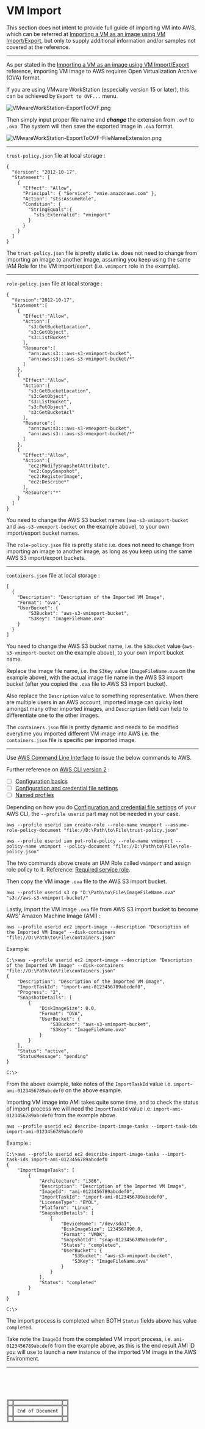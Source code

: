 # VM Import



This section does not intent to provide full guide of importing VM into AWS, which can be referred at [Importing a VM as an image using VM Import/Export](https://docs.aws.amazon.com/vm-import/latest/userguide/vmimport-image-import.html), but only to supply additional information and/or samples not covered at the reference.



***

As per stated in the [Importing a VM as an image using VM Import/Export](https://docs.aws.amazon.com/vm-import/latest/userguide/vmimport-image-import.html) reference, importing VM image to AWS requires Open Virtualization Archive (OVA) format.

If you are using VMware WorkStation (especially version 15 or later), this can be achieved by `Export to OVF...` menu.

![VMwareWorkStation-ExportToOVF.png](VMwareWorkStation-ExportToOVF.png)

Then simply input proper file name and ***change*** the extension from `.ovf` to `.ova`. The system will then save the exported image in `.ova` format.

![VMwareWorkStation-ExportToOVF-FileNameExtension.png](VMwareWorkStation-ExportToOVF-FileNameExtension.png)



***

`trust-policy.json` file at local storage :

```
{
  "Version": "2012-10-17",
  "Statement": [
    {
      "Effect": "Allow",
      "Principal": { "Service": "vmie.amazonaws.com" },
      "Action": "sts:AssumeRole",
      "Condition": {
        "StringEquals":{
          "sts:Externalid": "vmimport"
        }
      }
    }
  ]
}
```

The `trust-policy.json` file is pretty static i.e. does not need to change from importing an image to another image, assuming you keep using the same IAM Role for the VM import/export (i.e. `vmimport` role in the example).



***

`role-policy.json` file at local storage :

```
{
  "Version":"2012-10-17",
  "Statement":[
    {
      "Effect":"Allow",
      "Action":[
        "s3:GetBucketLocation",
        "s3:GetObject",
        "s3:ListBucket" 
      ],
      "Resource":[
        "arn:aws:s3:::aws-s3-vmimport-bucket",
        "arn:aws:s3:::aws-s3-vmimport-bucket/*"
      ]
    },
    {
      "Effect":"Allow",
      "Action":[
        "s3:GetBucketLocation",
        "s3:GetObject",
        "s3:ListBucket",
        "s3:PutObject",
        "s3:GetBucketAcl"
      ],
      "Resource":[
        "arn:aws:s3:::aws-s3-vmexport-bucket",
        "arn:aws:s3:::aws-s3-vmexport-bucket/*"
      ]
    },
    {
      "Effect":"Allow",
      "Action":[
        "ec2:ModifySnapshotAttribute",
        "ec2:CopySnapshot",
        "ec2:RegisterImage",
        "ec2:Describe*"
      ],
      "Resource":"*"
    }
  ]
}
```

You need to change the AWS S3 bucket names (`aws-s3-vmimport-bucket` and `aws-s3-vmexport-bucket` on the example above), to your own import/export bucket names.

The `role-policy.json` file is pretty static i.e. does not need to change from importing an image to another image, as long as you keep using the same AWS S3 import/export buckets.



***

`containers.json` file at local storage :

```
[
  {
    "Description": "Description of the Imported VM Image",
    "Format": "ova",
    "UserBucket": {
        "S3Bucket": "aws-s3-vmimport-bucket",
        "S3Key": "ImageFileName.ova"
    }
  }
]
```

You need to change the AWS S3 bucket name, i.e. the `S3Bucket` value (`aws-s3-vmimport-bucket` on the example above), to your own import bucket name.

Replace the image file name, i.e. the `S3Key` value (`ImageFileName.ova` on the example above), with the actual image file name in the AWS S3 import bucket (after you copied the `.ova` file to AWS S3 import bucket).

Also replace the `Description` value to something representative. When there are multiple users in an AWS account, imported image can quicky lost amongst many other imported images, and `Description` field can help to differentiate one to the other images.

The `containers.json` file is pretty dynamic and needs to be modified everytime you imported different VM image into AWS i.e. the `containers.json` file is specific per imported image.



***

Use [AWS Command Line Interface](https://aws.amazon.com/cli/) to issue the below commands to AWS.

Further reference on [AWS CLI version 2](https://docs.aws.amazon.com/cli/latest/userguide/install-cliv2.html) :
- [ ] [Configuration basics](https://docs.aws.amazon.com/cli/latest/userguide/cli-configure-quickstart.html)
- [ ] [Configuration and credential file settings](https://docs.aws.amazon.com/cli/latest/userguide/cli-configure-files.html)
- [ ] [Named profiles](https://docs.aws.amazon.com/cli/latest/userguide/cli-configure-profiles.html)

Depending on how you do [Configuration and credential file settings](https://docs.aws.amazon.com/cli/latest/userguide/cli-configure-files.html) of your AWS CLI, the `--profile userid` part may not be needed in your case.

`aws --profile userid iam create-role --role-name vmimport --assume-role-policy-document "file://D:\Path\to\File\trust-policy.json"`

`aws --profile userid iam put-role-policy --role-name vmimport --policy-name vmimport --policy-document "file://D:\Path\to\File\role-policy.json"`

The two commands above create an IAM Role called `vmimport` and assign role policy to it. Reference: [Required service role](https://docs.aws.amazon.com/vm-import/latest/userguide/vmie_prereqs.html#vmimport-role).



Then copy the VM image `.ova` file to the AWS S3 import bucket.

`aws --profile userid s3 cp "D:\Path\to\File\ImageFileName.ova" "s3://aws-s3-vmimport-bucket/"`



Lastly, import the VM image `.ova` file from AWS S3 import bucket to become AWS' Amazon Machine Image (AMI) :

`aws --profile userid ec2 import-image --description "Description of the Imported VM Image" --disk-containers "file://D:\Path\to\File\containers.json"`

Example:

```
C:\>aws --profile userid ec2 import-image --description "Description of the Imported VM Image" --disk-containers "file://D:\Path\to\File\containers.json"
{
    "Description": "Description of the Imported VM Image",
    "ImportTaskId": "import-ami-0123456789abcdef0",
    "Progress": "2",
    "SnapshotDetails": [
        {
            "DiskImageSize": 0.0,
            "Format": "OVA",
            "UserBucket": {
                "S3Bucket": "aws-s3-vmimport-bucket",
                "S3Key": "ImageFileName.ova"
            }
        }
    ],
    "Status": "active",
    "StatusMessage": "pending"
}

C:\>
```

From the above example, take notes of the `ImportTaskId` value i.e. `import-ami-0123456789abcdef0` on the above example.

Importing VM image into AMI takes quite some time, and to check the status of import process we will need the `ImportTaskId` value i.e. `import-ami-0123456789abcdef0` from the example above.

`aws --profile userid ec2 describe-import-image-tasks --import-task-ids import-ami-0123456789abcdef0`

Example :

```
C:\>aws --profile userid ec2 describe-import-image-tasks --import-task-ids import-ami-0123456789abcdef0
{
    "ImportImageTasks": [
        {
            "Architecture": "i386",
            "Description": "Description of the Imported VM Image",
            "ImageId": "ami-0123456789abcdef0",
            "ImportTaskId": "import-ami-0123456789abcdef0",
            "LicenseType": "BYOL",
            "Platform": "Linux",
            "SnapshotDetails": [
                {
                    "DeviceName": "/dev/sda1",
                    "DiskImageSize": 1234567890.0,
                    "Format": "VMDK",
                    "SnapshotId": "snap-0123456789abcdef0",
                    "Status": "completed",
                    "UserBucket": {
                        "S3Bucket": "aws-s3-vmimport-bucket",
                        "S3Key": "ImageFileName.ova"
                    }
                }
            ],
            "Status": "completed"
        }
    ]
}

C:\>
```

The import process is completed when BOTH `Status` fields above has value `completed`.

Take note the `ImageId` from the completed VM import process, i.e. `ami-0123456789abcdef0` from the example above, as this is the end result AMI ID you will use to launch a new instance of the imported VM image in the AWS Environment.



***

<br><br><br>
```
╔═╦═════════════════╦═╗
╠═╬═════════════════╬═╣
║ ║ End of Document ║ ║
╠═╬═════════════════╬═╣
╚═╩═════════════════╩═╝
```
<br><br><br>


